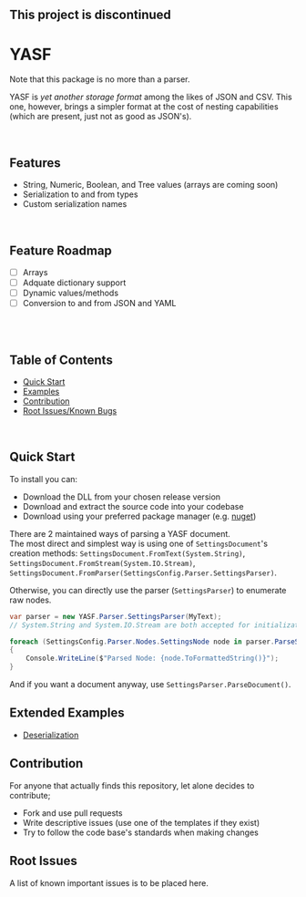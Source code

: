 ## This project is discontinued
# YASF

Note that this package is no more than a parser.

YASF is *yet another storage format* among the likes of JSON and CSV. This one, however, brings a simpler format at the cost of nesting capabilities (which are present, just not as good as JSON's).

<br/>

## Features

- String, Numeric, Boolean, and Tree values (arrays are coming soon)
- Serialization to and from types
- Custom serialization names

<br/>

## Feature Roadmap

- ☐ Arrays
- ☐ Adquate dictionary support
- ☐ Dynamic values/methods
- ☐ Conversion to and from JSON and YAML

<br/>
<br/>

## Table of Contents

- [Quick Start](#quick-start)
- [Examples](#extended-examples)
- [Contribution](#contribution)
- [Root Issues/Known Bugs](#root-issues)

<br/>

## Quick Start


To install you can:

- Download the DLL from your chosen release version
- Download and extract the source code into your codebase
- Download using your preferred package manager (e.g. [nuget](https://www.nuget.org/packages/YASF/))

There are 2 maintained ways of parsing a YASF document.
<br/>
The most direct and simplest way is using one of `SettingsDocument`'s creation methods: `SettingsDocument.FromText(System.String)`, `SettingsDocument.FromStream(System.IO.Stream)`, `SettingsDocument.FromParser(SettingsConfig.Parser.SettingsParser)`.

Otherwise, you can directly use the parser (`SettingsParser`) to enumerate raw nodes.

```cs
var parser = new YASF.Parser.SettingsParser(MyText);
// System.String and System.IO.Stream are both accepted for initialization

foreach (SettingsConfig.Parser.Nodes.SettingsNode node in parser.ParseSyntaxTree())
{
    Console.WriteLine($"Parsed Node: {node.ToFormattedString()}");
}
```

And if you want a document anyway, use `SettingsParser.ParseDocument()`.

## Extended Examples

- [Deserialization](./docs/Examples/Deserialization.cs)

## Contribution

For anyone that actually finds this repository, 
let alone decides to contribute;

- Fork and use pull requests
- Write descriptive issues (use one of the templates if they exist)
- Try to follow the code base's standards when making changes

## Root Issues

A list of known important issues is to be placed here.

